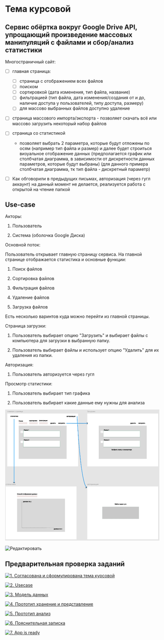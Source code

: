 # Тема курсовой
## Сервис обёртка вокруг Google Drive API, упрощающий произведение массовых манипуляций с файлами и сбор/анализ статистики

Многостраничный сайт:

- [ ] главная страница:
  - [ ] страница с отображением всех файлов
  - [ ] поиском
  - [ ] сортировкой (дата изменения, тип файла, название)
  - [ ] фильтрацией (тип файла, дата изменения/создания от и до, наличие доступа у пользователей, типу доступа, размеру)
  - [ ] для массово выбранных файлов доступно удаление

- [ ] страница массового импорта/экспорта - позволяет скачать всё или массово загрузить некоторый набор файлов

- [ ] страница со статистикой
  - позволяет выбрать 2 параметра, которые будут отложены по осям (например тип файла и размер) и далее будет строиться визуальное отображение данных (предполагается график или столбчатая диаграмма, в зависимости от дискретности данных параметров, которые будут выбраны) (для данного примера столбчатая диаграмма, тк тип файла - дискретный параметр)

- [ ] Как обговорили в предыдущих письмах, авторизация (через гугл аккаунт) на данный момент не делается, реализуется работа с открытой на чтение папкой

## Use-case

Акторы:

1. Пользователь

2. Система (оболочка Google Диска)

Основной поток:

Пользователь открывает главную страницу сервиса. На главной странице отображается статистика и основные функции:

1. Поиск файлов

2. Сортировка файлов

3. Фильтрация файлов

4. Удаление файлов

5. Загрузка файлов

Есть несколько варинтов куда можно перейти из главной страницы.

Страница загрузки:  

1. Пользователь выбирает опцию "Загрузить" и выбирает файлы с компьютера для загрузки в выбранную папку.

2. Пользователь выбирает файлы и использует опцию "Удалить" для их удаления из папки.

Авторизация:    

1. Пользователь авторизуется через гугл

Просмотр статистики:

1. Пользователь выбирает тип графика

2. Пользователь выбирает какие данные ему нужны для анализа

![Use-case](ui_mockup.jpg)

![Редактировать](https://www.figma.com/design/244ALclVkmHAnxmEke1yF1/Figma-basics?node-id=1669-162202&t=RmTQcVl8X5wwRf3z-1)

## Предварительная проверка заданий

<a href=" ./../../../actions/workflows/1_helloworld.yml" >![1. Согласована и сформулирована тема курсовой]( ./../../actions/workflows/1_helloworld.yml/badge.svg)</a>

<a href=" ./../../../actions/workflows/2_usecase.yml" >![2. Usecase]( ./../../actions/workflows/2_usecase.yml/badge.svg)</a>

<a href=" ./../../../actions/workflows/3_data_model.yml" >![3. Модель данных]( ./../../actions/workflows/3_data_model.yml/badge.svg)</a>

<a href=" ./../../../actions/workflows/4_prototype_store_and_view.yml" >![4. Прототип хранение и представление]( ./../../actions/workflows/4_prototype_store_and_view.yml/badge.svg)</a>

<a href=" ./../../../actions/workflows/5_prototype_analysis.yml" >![5. Прототип анализ]( ./../../actions/workflows/5_prototype_analysis.yml/badge.svg)</a> 

<a href=" ./../../../actions/workflows/6_report.yml" >![6. Пояснительная записка]( ./../../actions/workflows/6_report.yml/badge.svg)</a>

<a href=" ./../../../actions/workflows/7_app_is_ready.yml" >![7. App is ready]( ./../../actions/workflows/7_app_is_ready.yml/badge.svg)</a>
